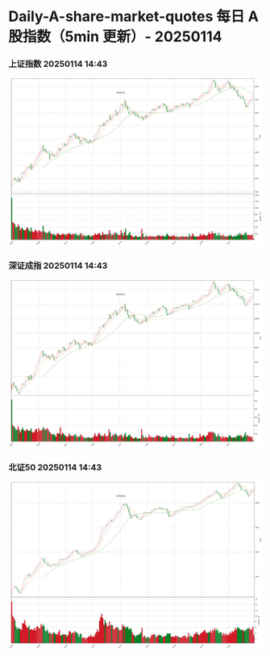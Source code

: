 
# Daily-A-share-market-quotes 每日 A 股指数（5min 更新）- 20250114

### 上证指数 20250114 14:43
![](./fig/2025/1/20250114-sh000001.png)

### 深证成指 20250114 14:43
![](./fig/2025/1/20250114-sz399001.png)

### 北证50 20250114 14:43
![](./fig/2025/1/20250114-bj899050.png)
